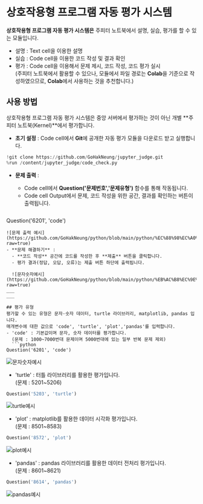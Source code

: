 # 상호작용형 프로그램 자동 평가 시스템
**상호작용형 프로그램 자동 평가 시스템은** 주피터 노트북에서 설명, 실습, 평가를 할 수 있는 모듈입니다.
- 설명 : Text cell을 이용한 설명  
- 실습 : Code cell을 이용한 코드 작성 및 결과 확인
- 평가 : Code cell을 이용해서 문제 제시, 코드 작성, 코드 평가 실시  
(주피터 노트북에서 활용할 수 있으나, 모듈에서 파일 경로는 **Colab**을 기준으로 작성하였으므로, **Colab**에서 사용하는 것을 추천합니다.)  

## 사용 방법
상호작용형 프로그램 자동 평가 시스템은 중앙 서버에서 평가하는 것이 아닌 개별 **주피터 노트북(Kernel)**에서 평가합니다.  

- **초기 설정** : Code cell에서 **Git**에 공개한 자동 평가 모듈을 다운로드 받고 실행합니다.
``` python
!git clone https://github.com/GoHakNeung/jupyter_judge.git
%run /content/jupyter_judge/code_check.py 
```

- **문제 출력** :  
  - Code cell에서 **Question('문제번호','문제유형')** 함수를 통해 작동됩니다.
  - Code cell Output에서 문제, 코드 작성을 위한 공간, 결과를 확인하는 버튼이 출력됩니다.  

  ``` python
Question('6201', 'code')
```
![문제 출력 예시](https://github.com/GoHakNeung/python/blob/main/python/%EC%88%98%EC%A0%95_%EB%AC%B8%EC%A0%9C.png?raw=true)
- **문제 해결하기** : 
  - **코드 작성** 공간에 코드를 작성한 후 **제출** 버튼을 클릭합니다.  
  - 평가 결과(정답, 오답, 오류)는 제출 버튼 하단에 출력됩니다.  
    
  ![문자숫자예시](https://github.com/GoHakNeung/python/blob/main/python/%EB%AC%B8%EC%9E%90%20%EC%88%AB%EC%9E%90%20%EC%98%88%EC%8B%9C.png?raw=true)
___
___

## 평가 유형
평가할 수 있는 유형은 문자·숫자 데이터, turtle 라이브러리, matplotlib, pandas 입니다.  
매개변수에 대한 값으로 'code', 'turtle', 'plot','pandas'를 입력합니다.   
- 'code' : 기본값이며 문자, 숫자 데이터를 평가합니다.  
  (문제 : 1000~7000번대 문제이며 5000번대에 있는 일부 반복 문제 제외)
  ```python
Question('6201', 'code')
```
  ![문자숫자예시](https://github.com/GoHakNeung/python/blob/main/python/%EB%AC%B8%EC%9E%90%20%EC%88%AB%EC%9E%90%20%EC%98%88%EC%8B%9C.png?raw=true)
- 'turtle' : 터틀 라이브러리를 활용한 평가입니다.  
  (문제 : 5201~5206)  
```python
Question('5203', 'turtle')
```
  ![turtle예시](https://github.com/GoHakNeung/python/blob/main/python/turtle%20%EC%98%88%EC%8B%9C.png?raw=true)
- 'plot' :  matplotlib를 활용한 데이터 시각화 평가입니다.  
  (문제 : 8501~8583)    
```python
Question('8572', 'plot')
```
  ![plot예시](https://github.com/GoHakNeung/python/blob/main/python/plot%20%EB%AC%B8%EC%A0%9C%20%EC%98%88%EC%8B%9C1.png?raw=true)
- 'pandas' : pandas 라이브러리를 활용한 데이터 전처리 평가입니다.  
  (문제 : 8601~8621)
```python
Question('8614', 'pandas')
```
  ![pandas예시](https://github.com/GoHakNeung/python/blob/main/python/pandas%20%EB%AC%B8%EC%A0%9C%20%EC%98%88%EC%8B%9C.png?raw=true)

